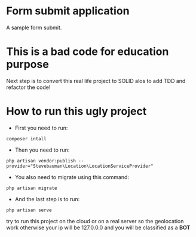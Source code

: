 # Form submit application

A sample form submit.

# This is a bad code for education purpose

Next step is to convert this real life project to SOLID alos to add TDD and refactor the code!

# How to run this ugly project

- First you need to run: 

`composer intall`

- Then you need to run: 

`php artisan vendor:publish --provider="Stevebauman\Location\LocationServiceProvider"`

- You also need to migrate using this command: 

`php artisan migrate`

- And the last step is to run: 

`php artisan serve`

try to run this project on the cloud or on a real server so the geolocation work otherwise your ip will be 127.0.0.0 and you will be classified as a **BOT**